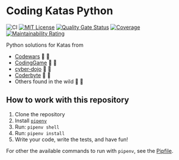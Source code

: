 # Coding Katas Python

![CI](https://github.com/eliflores/coding-katas-python/workflows/CI/badge.svg)
[![MIT License](https://img.shields.io/badge/License-MIT-blue.svg)](LICENSE)
[![Quality Gate Status](https://sonarcloud.io/api/project_badges/measure?project=eliflores_coding-katas-python&metric=alert_status)](https://sonarcloud.io/summary/new_code?id=eliflores_coding-katas-python)
[![Coverage](https://sonarcloud.io/api/project_badges/measure?project=eliflores_coding-katas-python&metric=coverage)](https://sonarcloud.io/summary/new_code?id=eliflores_coding-katas-python)
[![Maintainability Rating](https://sonarcloud.io/api/project_badges/measure?project=eliflores_coding-katas-python&metric=sqale_rating)](https://sonarcloud.io/summary/new_code?id=eliflores_coding-katas-python)

Python solutions for Katas from
* [Codewars](https://www.codewars.com/) :blue_heart: :yellow_heart:
* [CodingGame](https://www.codingame.com/) :blue_heart: :yellow_heart:
* [cyber‑dojo](https://cyber-dojo.org/) :blue_heart: :yellow_heart:
* [Coderbyte](https://coderbyte.com/) :blue_heart: :yellow_heart:
* Others found in the wild :blue_heart: :yellow_heart:

## How to work with this repository

1. Clone the repository
2. Install [`pipenv`](https://pipenv.pypa.io/en/latest/)
3. Run: `pipenv shell`
4. Run: `pipenv install`
5. Write your code, write the tests, and have fun!

For other the available commands to run with `pipenv`, see the [Pipfile](Pipfile).
